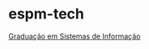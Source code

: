 # espm-tech
[Graduação em Sistemas de Informação](https://github.com/joao-kitajima/espm-tech/blob/master/espm-tech.md)
